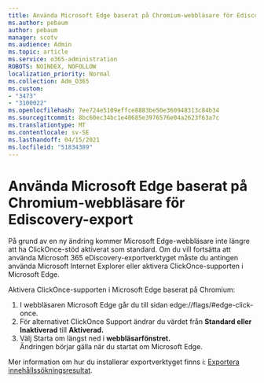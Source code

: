 ```yaml
---
title: Använda Microsoft Edge baserat på Chromium-webbläsare för Ediscovery-export
ms.author: pebaum
author: pebaum
manager: scotv
ms.audience: Admin
ms.topic: article
ms.service: o365-administration
ROBOTS: NOINDEX, NOFOLLOW
localization_priority: Normal
ms.collection: Adm_O365
ms.custom:
- "3473"
- "3100022"
ms.openlocfilehash: 7ee724e5109effce8883be50e360948313c84b34
ms.sourcegitcommit: 8bc60ec34bc1e40685e3976576e04a2623f63a7c
ms.translationtype: MT
ms.contentlocale: sv-SE
ms.lasthandoff: 04/15/2021
ms.locfileid: "51834389"
---
```

# <a name="using-microsoft-edge-based-on-chromium-browsers-for-ediscovery-export"></a>Använda Microsoft Edge baserat på Chromium-webbläsare för Ediscovery-export

På grund av en ny ändring kommer Microsoft Edge-webbläsare inte längre att ha ClickOnce-stöd aktiverat som standard. Om du vill fortsätta att använda Microsoft 365 eDiscovery-exportverktyget måste du antingen använda Microsoft Internet Explorer eller aktivera ClickOnce-supporten i Microsoft Edge. 

Aktivera ClickOnce-supporten i Microsoft Edge baserat på Chromium: 
1. I webbläsaren Microsoft Edge går du till sidan edge://flags/#edge-click-once.
2. För alternativet ClickOnce Support ändrar du värdet från **Standard eller** **Inaktiverad** till **Aktiverad.** 
3. Välj Starta om längst ned i **webbläsarfönstret.** <br>
 Ändringen börjar gälla när du startat om Microsoft Edge. 

Mer information om hur du installerar exportverktyget finns i: [ Exportera innehållssökningsresultat](https://docs.microsoft.com/microsoft-365/compliance/export-search-results).